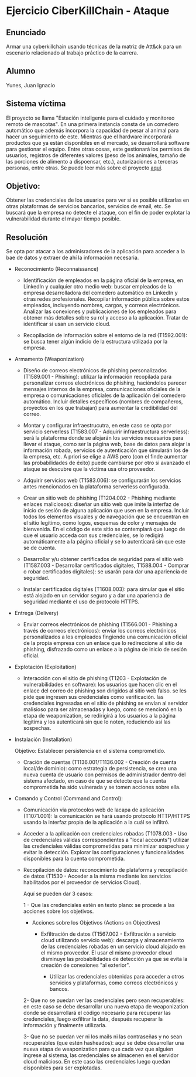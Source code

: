 # Ejercicio CiberKillChain - Ataque


## Enunciado

Armar una cyberkillchain usando técnicas de la matriz de Att&ck para un escenario relacionado al trabajo práctico de la carrera.


## Alumno
  Yunes, Juan Ignacio
  
## Sistema víctima
  El proyecto se llama "Estación inteligente para el cuidado y monitoreo remoto de mascotas". En una primera instancia consta de un comedero automático que además incorpora la capacidad de pesar al animal para hacer un seguimiento de este. Mientras que el hardware incorporará productos que ya están disponibles en el mercado, se desarrollará software para gestionar el equipo. Entre otras cosas, este gestionará los permisos de usuarios, registros de diferentes valores (peso de los animales, tamaño de las porciones de alimento a dispoensar, etc.), autorizaciones a terceras personas, entre otras. Se puede leer más sobre el proyecto [aquí](https://github.com/juan-ignacio-yunes/Plantilla-planificacion/blob/master/charter.pdf).
  
## Objetivo:
  Obtener las credenciales de los usuarios para ver si es posible utilizarlas en otras plataformas de servicios bancarios, servicios de email, etc. Se buscará que la empresa no detecte el ataque, con el fin de poder explotar la vulnerabilidad durante el mayor tiempo posible.

## Resolución
Se opta por atacar a los adminisradores de la aplicación para acceder a la bae de datos y extraer de ahí la información necesaria.

* Reconocimiento (Reconnaissance)

  * Identificación de empleados en la página oficial de la empresa, en LinkedIn y cualquier otro medio web:
      buscar empleados de la empresa desarrolladora del comedero automático en LinkedIn y otras redes profesionales.
      Recopilar información pública sobre estos empleados, incluyendo nombres, cargos, y correos electrónicos.
      Analizar las conexiones y publicaciones de los empleados para obtener más detalles sobre su rol y acceso a la aplicación.
      Tratar de identificar si usan un servicio cloud.
    
  * Recopilación de información sobre el entorno de la red (T1592.001):
      se busca tener algún indicio de la estructura utilizada por la empresa.

* Armamento (Weaponization)

    * Diseño de correos electrónicos de phishing personalizados (T1589.001 - Phishing):
        utilizar la información recopilada para personalizar correos electrónicos de phishing, haciéndolos parecer mensajes internos de la empresa, comunicaciones oficiales de la empresa o comunicaciones oficiales de la aplicación del comedero automático.
      Incluir detalles específicos (nombres de compañeros, proyectos en los que trabajan) para aumentar la credibilidad del correo.

  * Montar y configurar infraestrucutra, en este caso se opta por servicio serverless (T1583.007 - Adquirir infraestructura serverless):
      será la plataforma donde se alojarán los servicios necesarios para llevar el ataque, como ser la página web, base de datos para alojar la información robada, servicios de autenticación que simularán los de la empresa, etc. A priori se elige a AWS pero (con el finde aumentar las probabilidades de éxito) puede cambiarse por otro si avanzado el ataque se descubre que la víctima usa otro proveedor.

  * Adquirir servicios web (T1583.006):
      se configurarán los servicios antes mencionados en la plataforma serverless configurada.
  
  * Crear un sitio web de phishing (T1204.002 - Phishing mediante enlaces maliciosos):
      diseñar un sitio web que imite la interfaz de inicio de sesión de alguna aplicación que usen en la empresa.
      Incluir todos los elementos visuales y de navegación que se encuentran en el sitio legítimo, como logos, esquemas de color y mensajes de bienvenida.
      En el código de este sitio se contemplará que luego de que el usuario acceda con sus credenciales, se lo redigirá automáticamente a la página oficial y se lo autenticará sin que este se de cuenta.

  * Desarrollar y/u obtener certificados de seguridad para el sitio web (T1587.003 - Desarrollar certificados digitales, T1588.004 - Comprar o robar certificados digitales):
      se usarán para dar una apariencia de seguridad.  
    
  * Instalar certificados digitales (T1608.003):
      para simular que el sitio está alojado en un servidor seguro y a dar una apariencia de seguridad mediante el uso de protocolo HTTPS.

* Entrega (Delivery)

  * Enviar correos electrónicos de phishing (T1566.001 - Phishing a través de correos electrónicos):
      enviar los correos electrónicos personalizados a los empleados fingiendo una comunicación oficial de la propia empresa con un enlace que lo redireccione al sitio de phishing, disfrazado como un enlace a la página de inicio de sesión oficial.

* Explotación (Exploitation)

  * Interacción con el sitio de phishing (T1203 - Explotación de vulnerabilidades en software):
      los usuarios que hacen clic en el enlace del correo de phishing son dirigidos al sitio web falso.
      se les pide que ingresen sus credenciales como verificación.
      las credenciales ingresadas en el sitio de phishing se envían al servidor malisioso para ser almacenadas y luego, como se mencionó en la etapa de weaponization, se redirigirá a los usuarios a la página legítima  y los autenticará sin que lo noten, reduciendo así las sospechas.

* Instalación (Installation)

  Objetivo: Establecer persistencia en el sistema comprometido.

  * Cración de cuentas (T1136.001/T1136.002 - Creación de cuenta local/de dominio):
      como estrategia de persistencia, se crea una nueva cuenta de usuario con permisos de administrador dentro del sistema afectado, en caso de que se detecte que la cuenta comprometida ha sido vulnerada y se tomen acciones sobre ella.

* Comando y Control (Command and Control): 

  * Comunicación via protocolos web de lacapa de aplicación (T1071.001):
      la comunicación se hará usando protocolo HTTP/HTTPS usando la interfaz propia de la aplicación a la cuál se infiltró.
    
  * Acceder a la aplicación con credenciales robadas (T1078.003 - Uso de credenciales válidas correspondientes a "local accounts")
      utilizar las credenciales válidas comprometidas para minimizar sospechas y evitar la detección.
      Explorar las configuraciones y funcionalidades disponibles para la cuenta comprometida.

  * Recopilación de datos:
      reconocimiento de plataforma y recopilación de datos (T1530 - Acceder a la misma mediante los servicios habilitados por el proveedor de servicios Cloud).

      Aquí se pueden dar 3 casos:
    
    1 - Que las credenciales estén en texto plano: se procede a las acciones sobre los objetivos.    

    * Acciones sobre los Objetivos (Actions on Objectives)  
      
      * Exfiltración de datos (T1567.002 - Exfiltración a servicio cloud utilizando servicio web):
            descarga y almacenamiento de las credenciales robadas en un servicio cloud alojado en el mismo proveedor. El usar el mismo proveedor cloud disminuye las probabilidades de detección ya que se evita la creación de conexiones "al exterior".
        
        * Utilizar las credenciales obtenidas para acceder a otros servicios y plataformas, como correos electrónicos y bancos.
           
    2-  Que no se puedan ver las credenciales pero sean recuperables: en este caso se debe desarrollar una nueva etapa de weaponization donde se desarrollará el código necesario para recuperar las credenciales, luego exfiltrar la data, después recuperar la información y finalmente utilizarla.
    
    3-  Que no se puedan ver ni los mails ni las contraseñas y no sean recuperables (que estén hasheados): aquí se debe desarrollar una nueva etapa de weaponization para que cada vez que alguien ingrese al sistema, las credenciales se almacenen en el servidor cloud malicioso. En este caso las credenciales luego quedan disponibles para ser explotadas.


